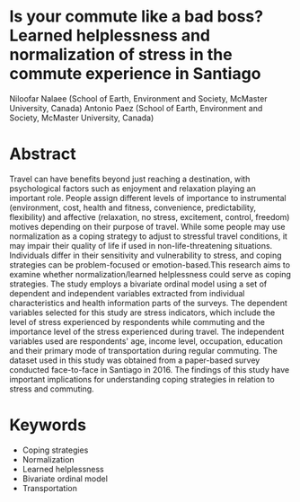 
# Is your commute like a bad boss? Learned helplessness and normalization of stress in the commute experience in Santiago

Niloofar Nalaee (School of Earth, Environment and Society, McMaster
University, Canada) Antonio Paez (School of Earth, Environment and
Society, McMaster University, Canada) 

<!-- badges: start -->
<!-- badges: end -->

# Abstract

Travel can have benefits beyond just reaching a destination, with psychological factors such as enjoyment and relaxation playing an important role. People assign different levels of importance to instrumental (environment, cost, health and fitness, convenience, predictability, flexibility) and affective (relaxation, no stress, excitement, control, freedom) motives depending on their purpose of travel. While some people may use normalization as a coping strategy to adjust to stressful travel conditions, it may impair their quality of life if used in non-life-threatening situations. Individuals differ in their sensitivity and vulnerability to stress, and coping strategies can be problem-focused or emotion-based.This research aims to examine whether normalization/learned helplessness could serve as coping strategies. The study employs a bivariate ordinal model using a set of dependent and independent variables extracted from individual characteristics and health information parts of the surveys. The dependent variables selected for this study are stress indicators, which include the level of stress experienced by respondents while commuting and the importance level of the stress experienced during travel. The independent variables used are respondents' age, income level, occupation, education and their primary mode of transportation during regular commuting. The dataset used in this study was obtained from a paper-based survey conducted face-to-face in Santiago in 2016. The findings of this study have important implications for understanding coping strategies in relation to stress and commuting.

# Keywords

-   Coping strategies
-   Normalization
-   Learned helplessness
-   Bivariate ordinal model
-   Transportation
